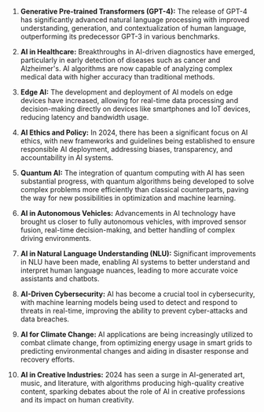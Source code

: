 1. **Generative Pre-trained Transformers (GPT-4):** The release of GPT-4 has significantly advanced natural language processing with improved understanding, generation, and contextualization of human language, outperforming its predecessor GPT-3 in various benchmarks.

2. **AI in Healthcare:** Breakthroughs in AI-driven diagnostics have emerged, particularly in early detection of diseases such as cancer and Alzheimer's. AI algorithms are now capable of analyzing complex medical data with higher accuracy than traditional methods.

3. **Edge AI:** The development and deployment of AI models on edge devices have increased, allowing for real-time data processing and decision-making directly on devices like smartphones and IoT devices, reducing latency and bandwidth usage.

4. **AI Ethics and Policy:** In 2024, there has been a significant focus on AI ethics, with new frameworks and guidelines being established to ensure responsible AI deployment, addressing biases, transparency, and accountability in AI systems.

5. **Quantum AI:** The integration of quantum computing with AI has seen substantial progress, with quantum algorithms being developed to solve complex problems more efficiently than classical counterparts, paving the way for new possibilities in optimization and machine learning.

6. **AI in Autonomous Vehicles:** Advancements in AI technology have brought us closer to fully autonomous vehicles, with improved sensor fusion, real-time decision-making, and better handling of complex driving environments.

7. **AI in Natural Language Understanding (NLU):** Significant improvements in NLU have been made, enabling AI systems to better understand and interpret human language nuances, leading to more accurate voice assistants and chatbots.

8. **AI-Driven Cybersecurity:** AI has become a crucial tool in cybersecurity, with machine learning models being used to detect and respond to threats in real-time, improving the ability to prevent cyber-attacks and data breaches.

9. **AI for Climate Change:** AI applications are being increasingly utilized to combat climate change, from optimizing energy usage in smart grids to predicting environmental changes and aiding in disaster response and recovery efforts.

10. **AI in Creative Industries:** 2024 has seen a surge in AI-generated art, music, and literature, with algorithms producing high-quality creative content, sparking debates about the role of AI in creative professions and its impact on human creativity.